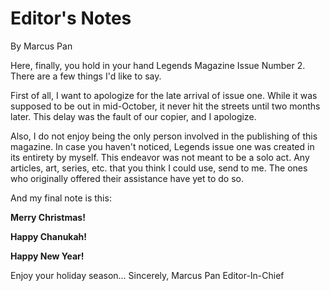 # Editor's Notes
By Marcus Pan

Here, finally, you hold in your hand Legends Magazine Issue Number 2. There are a few things I'd like to say.

First of all, I want to apologize for the late arrival of issue one. While it was supposed to be out in mid-October, it never hit the streets until two months later. This delay was the fault of our copier, and I apologize.

Also, I do not enjoy being the only person involved in the publishing of this magazine. In case you haven't noticed, Legends issue one was created in its entirety by myself. This endeavor was not meant to be a solo act. Any articles, art, series, etc. that you think I could use, send to me. The ones who originally offered their assistance have yet to do so.

And my final note is this:

**Merry Christmas!**

**Happy Chanukah!**

**Happy New Year!**

Enjoy your holiday season…
Sincerely,
Marcus Pan
Editor-In-Chief
